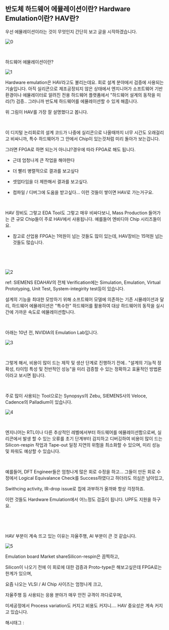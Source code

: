 ## 반도체 하드웨어 에뮬레이션이란? Hardware Emulation이란? HAV란?

우선 에뮬레이션이라는 것이 무엇인지 간단히 보고 글을 시작하겠습니다.

![0](/asset/img/223390076920/0.png)

​

하드웨어 에뮬레이션이란?

![1](/asset/img/223390076920/1.png)

Hardware emulation은 HAV라고도 불리는데요. 회로 설계 분야에서 검증에 사용되는 기술입니다. 아직 실리콘으로 제조공정되지 않은 상태에서 엔지니어가 소프트웨어 기반 환경이나 에뮬레이터로 알려진 전용 하드웨어 플랫폼에서 "하드웨어 설계의 동작을 미리(?) 검증.. 그러니까 반도체 하드웨어를 에뮬레이션할 수 있게 해줍니다.

위 그림이 HAV를 가장 잘 설명했다고 봅니다.

​

이 디지털 논리회로의 설계 코드가 나중에 실리콘으로 나올때까지 너무 시간도 오래걸리고 비싸니까, 특수 하드웨어가 그 안에서 Chip이 있는것처럼 미리 돌아가 보는겁니다.

그러면 FPGA로 하면 되는거 아니냐?경우에 따라 FPGA로 해도 됩니다. 

- 근데 엄청나게 큰 작업을 해야한다

- 더 빨리 병렬적으로 결과를 보고싶다

- 셋업타임을 더 제한해서 결과를 보고싶다.

- 컴파일 / 디버그에 도움을 받고싶다... 이런 것들이 쌓이면 HAV로 가는거구요.

​

HAV 장비도 그렇고 EDA Tool도 그렇고 매우 비싸다보니, Mass Production 들어가는 큰 규모 Chip들이 주로 HAV에서 사용됩니다. 예를들어 엔비디아 Chip 시리즈들이요.

* 참고로 산업용 FPGA는 1억원이 넘는 것들도 많이 있는데, HAV장비는 15억원 넘는 것들도 많습니다.

​

​

![2](/asset/img/223390076920/2.png)

ref: SIEMENS EDAHAV의 전체 Verification에는 Simulation, Emulation, Virtual Prototyping, Unit Test, System-integirity test등이 있습니다.

설계의 기능을 최대한 모방하기 위해 소프트웨어 모델에 의존하는 기존 시뮬레이션과 달리, 하드웨어 에뮬레이션은 "특수한" 하드웨어를 활용하여 대상 하드웨어의 동작을 실시간에 가까운 속도로 에뮬레이션합니다.

​

아래는 10년 전, NVIDIA의 Emulation Lab입니다.

![3](/asset/img/223390076920/3.png)

​

그렇게 해서, 비용이 많이 드는 제작 및 생산 단계로 진행하기 전에.. "설계의 기능적 정확성, 타이밍 특성 및 전반적인 성능"을 미리 검증할 수 있는 정확하고 효율적인 방법론이라고 보시면 됩니다.

​

주로 많이 사용되는 Tool으로는 Synopsys의 Zebu, SIEMENS사의 Veloce, Cadence의 Palladium이 있습니다.

![4](/asset/img/223390076920/4.png)

​

 엔지니어는 RTL이나 다른 추상적인 레벨에서부터 하드웨어를 에뮬레이션함으로써, 실리콘에서 발생 할 수 있는  오류를 초기 단계부터 감지하고 디버깅하여 비용이 많이 드는 Silicon-respin 작업과 Tape-out 일정 지연의 위험을 최소화할 수 있으며, 미리 성능 및 파워도 예상할 수 있습니다.

​

예를들어, DFT Engineer들은 엄청나게 많은 회로 수정을 하고... 그들이 만든 회로 수정에서 Logical Equivalance Check를 Success하였다고 하더라도 의심은 남아있고,

Swithcing activity, IR-drop issue로 칩에 과부하가 올까봐 항상 걱정하죠.

이런 것들도 Hardware Emulation에서 어느정도 검출이 됩니다. UPF도 지원을 하구요.

​

​

HAV 부분이 계속 뜨고 있는 이유는 자율주행, AI 부분이 큰 것 같습니다.

![5](/asset/img/223390076920/5.png)

Emulation board Market shareSilicon-respin은 끔찍하고,

Silicon이 나오기 전에 이 회로에 대한 검증과 Proto-type은 해보고싶은데 FPGA로는 한계가 있으며,

요즘 나오는 VLSI / AI Chip 사이즈는 엄청나게 크고,

자율주행 등 사용되는 응용 분야가 매우 안전 규격이 까다로우며,

미세공정에서 Process variation도 커지고 비용도 커지니.... HAV 중요성은 계속 커지고 있습니다.

 해시태그 : 